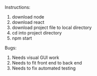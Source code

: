 Instructions:

1) download node
2) download react
3) download project file to local directory
4) cd into project directory
5) npm start

Bugs:

1) Needs visual GUI work
2) Needs to fit front end to back end
3) Needs to fix automated testing
